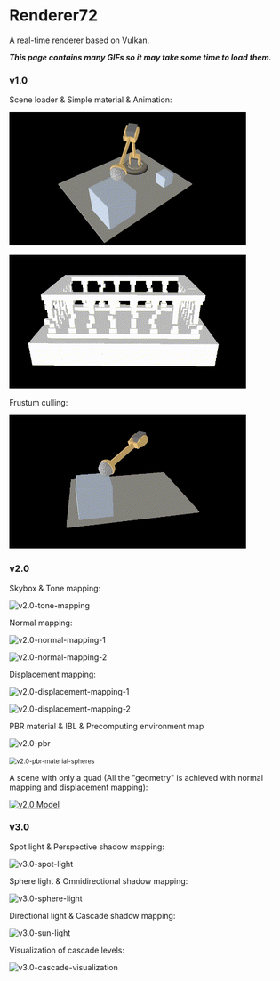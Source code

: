 # Renderer72
A real-time renderer based on Vulkan.

***This page contains many GIFs so it may take some time to load them.***

### v1.0

Scene loader & Simple material & Animation:

![v1.0-animation-1](./images/v1.0-animation-1.gif)

![v1.0-animation-2](./images/v1.0-animation-2.gif)

Frustum culling:

![v1.0-frustum-culling](./images/v1.0-frustum-culling.gif)

### v2.0

Skybox & Tone mapping:

![v2.0-tone-mapping](./images/v2.0-tone-mapping.gif)

Normal mapping:

![v2.0-normal-mapping-1](./images/v2.0-normal-mapping-1.gif)

![v2.0-normal-mapping-2](./images/v2.0-normal-mapping-2.gif)

Displacement mapping:

![v2.0-displacement-mapping-1](./images/v2.0-displacement-mapping-1.gif)

![v2.0-displacement-mapping-2](./images/v2.0-displacement-mapping-2.gif)

PBR material & IBL & Precomputing environment map

![v2.0-pbr](./images/v2.0-pbr.gif)

<img src="./images/v2.0-pbr-material-spheres.gif" alt="v2.0-pbr-material-spheres" style="zoom:80%;" />

A scene with only a quad (All the "geometry" is achieved with normal mapping and displacement mapping):

[![v2.0 Model](https://img.youtube.com/vi/0MdJOjzism4/0.jpg)](https://www.youtube.com/watch?v=0MdJOjzism4)

### v3.0

Spot light & Perspective shadow mapping:

![v3.0-spot-light](./images/v3.0-spot-light.gif)

Sphere light & Omnidirectional shadow mapping:

![v3.0-sphere-light](./images/v3.0-sphere-light.gif)

Directional light & Cascade shadow mapping:

![v3.0-sun-light](./images/v3.0-sun-light.gif)

Visualization of cascade levels:

![v3.0-cascade-visualization](./images/v3.0-cascade-visualization.gif)

